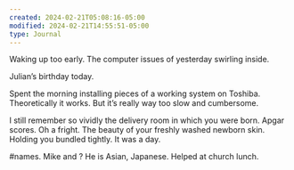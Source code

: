 ```yaml
---
created: 2024-02-21T05:08:16-05:00
modified: 2024-02-21T14:55:51-05:00
type: Journal
---
```


Waking up too early. The computer issues of yesterday swirling inside.

Julian’s  birthday today.

Spent the morning installing pieces of a working system on Toshiba. Theoretically it works. But it’s really way too slow and cumbersome.

I still remember so vividly the delivery room in which you were born. Apgar scores. Oh a fright.  The beauty of your freshly washed newborn skin.  Holding you bundled tightly. It was a day.

#names. Mike and ? He is Asian, Japanese. Helped at church lunch.
